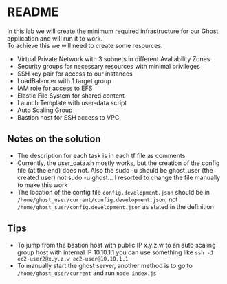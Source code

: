 # README

In this lab we will create the minimum required infrastructure for our Ghost application and will run it to work.   
To achieve this we will need to create some resources:

- Virtual Private Network with 3 subnets in different Avaliability Zones
- Security groups for necessary resources with minimal privileges
- SSH key pair for access to our instances
- LoadBalancer with 1 target group
- IAM role for access to EFS
- Elastic File System for shared content
- Launch Template with user-data script
- Auto Scaling Group
- Bastion host for SSH access to VPC

## Notes on the solution
- The description for each task is in each tf file as comments
- Currently, the user_data.sh mostly works, but the creation of the config file (at the end) does not. Also the sudo -u should be ghost_user (the created user) not sudo -u ghost... I resorted to change the file manually to make this work
- The location of the config file `config.development.json` should be in `/home/ghost_user/current/config.development.json`, not `/home/ghost_suer/config.development.json` as stated in the definition  


## Tips 
- To jump from the bastion host with public IP x.y.z.w to an auto scaling group host with internal IP 10.10.1.1 you can use something like `ssh -J ec2-user2@x.y.z.w ec2-user@10.10.1.1`
- To manually start the ghost server, another method is to go to `/home/ghost_user/current` and run `node index.js`